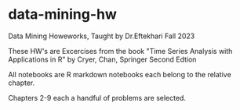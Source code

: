 # data-mining-hw
Data Mining Howeworks, Taught by Dr.Eftekhari  Fall 2023

These HW's are Excercises from the book "Time Series Analysis with Applications in R" by Cryer, Chan, Springer Second Edtion

All notebooks are R markdown notebooks each belong to the relative chapter.

Chapters 2-9 each a handful of problems are selected.
